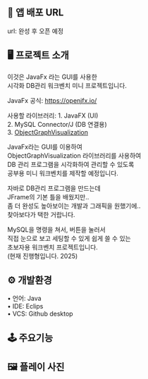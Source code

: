 ## 🔗 앱 배포 URL 
url: 완성 후 오픈 예정  
  
## 🖥 프로젝트 소개  

이것은 JavaFx 라는 GUI를 사용한  
시각화 DB관리 워크벤치 미니 프로젝트입니다.  
  
JavaFx 공식: https://openjfx.io/  
  
사용할 라이브러리: 1. JavaFX (UI)  
2. MySQL Connector/J (DB 연결용)  
3. [ObjectGraphVisualization](https://github.com/Nurtak/ObjectGraphVisualization)  
  
JavaFx라는 GUI를 이용하여  
ObjectGraphVisualization 라이브러리를 사용하여  
DB 관리 프로그램을 시각화하여 관리할 수 있도록  
공부용 미니 워크벤치를 제작할 예정입니다.  
  
자바로 DB관리 프로그램을 만드는데  
JFrame의 기본 틀을 배웠지만..  
좀 더 완성도 높아보이는 개발과 그래픽을 원했기에..  
찾아보다가 택한 거랍니다.  
  
MySQL을 명령을 쳐서, 버튼을 눌러서  
직접 눈으로 보고 세팅할 수 있게 쉽게 쓸 수 있는  
초보자용 워크벤치 프로젝트입니다.  
(현재 진행형입니다. 2025)  
  
## ⚙️ 개발환경  
 
• 언어: Java  
• IDE: Eclips  
• VCS: Github desktop  
  
## 🕹 주요기능  

  
## 🖼 플레이 사진
